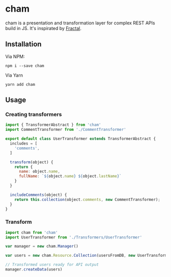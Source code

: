 # cham
cham is a presentation and transformation layer for complex REST APIs build in JS. It's inspirated by [Fractal](https://github.com/thephpleague/fractal).

## Installation
Via NPM:
```
npm i --save cham
```

Via Yarn
```
yarn add cham
```

## Usage
### Creating transformers
```javascript
import { TransformerAbstract } from 'cham'
import CommentTransformer from './CommentTransformer'

export default class UserTransformer extends TransformerAbstract {
  includes = [
    'comments',
  ]

  transform(object) {
    return {
      name: object.name,
      fullName: `${object.name} ${object.lastName}`
    }
  }

  includeComments(object) {
    return this.collection(object.comments, new CommentTransformer);
  }
}
```

### Transform
```javascript
import cham from 'cham'
import UserTransformer from './Transformers/UserTransformer'

var manager = new cham.Manager()

var users = new cham.Resource.Collection(usersFromDB, new UserTransformer)

// Transformed users ready for API output
manager.createData(users)
```

